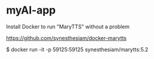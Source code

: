 # myAI-app

Install Docker to run "MaryTTS" without a problem 

https://github.com/synesthesiam/docker-marytts

$ docker run -it -p 59125:59125 synesthesiam/marytts:5.2
